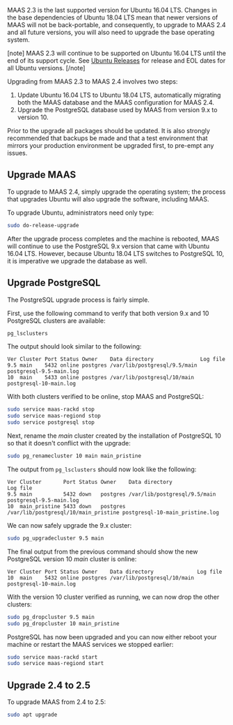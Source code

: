 MAAS 2.3 is the last supported version for Ubuntu 16.04 LTS. Changes in the base dependencies of Ubuntu 18.04 LTS mean that newer versions of MAAS will not be back-portable, and consequently, to upgrade to MAAS 2.4 and all future versions, you will also need to upgrade the base operating system.

[note]
MAAS 2.3 will continue to be supported on Ubuntu 16.04 LTS until the end of its support cycle. See [Ubuntu Releases](https://wiki.ubuntu.com/Releases) for release and EOL dates for all Ubuntu versions.
[/note]

Upgrading from MAAS 2.3 to MAAS 2.4 involves two steps:

1.  Update Ubuntu 16.04 LTS to Ubuntu 18.04 LTS, automatically migrating both the MAAS database and the MAAS configuration for MAAS 2.4.
2.  Upgrade the PostgreSQL database used by MAAS from version 9.x to version 10.

Prior to the upgrade all packages should be updated. It is also strongly recommended that backups be made and that a test environment that mirrors your production environment be upgraded first, to pre-empt any issues.

<h2 id="heading--upgrade-maas">Upgrade MAAS</h2>

To upgrade to MAAS 2.4, simply upgrade the operating system; the process that upgrades Ubuntu will also upgrade the software, including MAAS.

To upgrade Ubuntu, administrators need only type:

``` bash
sudo do-release-upgrade
```

After the upgrade process completes and the machine is rebooted, MAAS will continue to use the PostgreSQL 9.x version that came with Ubuntu 16.04 LTS. However, because Ubuntu 18.04 LTS switches to PostgreSQL 10, it is imperative we upgrade the database as well.

<h2 id="heading--upgrade-postgresql">Upgrade PostgreSQL</h2>

The PostgreSQL upgrade process is fairly simple.

First, use the following command to verify that both version 9.x and 10 PostgreSQL clusters are available:

``` bash
pg_lsclusters
```

The output should look similar to the following:

``` no-highlight
Ver Cluster Port Status Owner    Data directory               Log file
9.5 main    5432 online postgres /var/lib/postgresql/9.5/main postgresql-9.5-main.log
10  main    5433 online postgres /var/lib/postgresql/10/main  postgresql-10-main.log
```

With both clusters verified to be online, stop MAAS and PostgreSQL:

``` bash
sudo service maas-rackd stop 
sudo service maas-regiond stop 
sudo service postgresql stop
```

Next, rename the *main* cluster created by the installation of PostgreSQL 10 so that it doesn't conflict with the upgrade:

``` bash
sudo pg_renamecluster 10 main main_pristine
```

The output from `pg_lsclusters` should now look like the following:

``` no-highlight
Ver Cluster       Port Status Owner    Data directory                       Log file
9.5 main          5432 down   postgres /var/lib/postgresql/9.5/main         postgresql-9.5-main.log
10  main_pristine 5433 down   postgres /var/lib/postgresql/10/main_pristine postgresql-10-main_pristine.log
```

We can now safely upgrade the 9.x cluster:

``` bash
sudo pg_upgradecluster 9.5 main
```

The final output from the previous command should show the new PostgreSQL version 10 *main* cluster is online:

``` no-highlight
Ver Cluster Port Status Owner    Data directory              Log file
10  main    5432 online postgres /var/lib/postgresql/10/main postgresql-10-main.log
```

With the version 10 cluster verified as running, we can now drop the other clusters:

``` bash
sudo pg_dropcluster 9.5 main
sudo pg_dropcluster 10 main_pristine
```

PostgreSQL has now been upgraded and you can now either reboot your machine or restart the MAAS services we stopped earlier:

``` bash
sudo service maas-rackd start
sudo service maas-regiond start
```

<h2 id="heading--upgrade-24-to-25">Upgrade 2.4 to 2.5</h2>

To upgrade MAAS from 2.4 to 2.5:

``` bash
sudo apt upgrade
```
